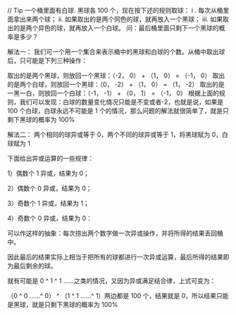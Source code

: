 // Tip 一个桶里面有白球. 黑球各 100 个，现在按下述的规则取球：
i . 每次从桶里面拿出来两个球；
ii. 如果取出的是两个同色的球，就再放入一个黑球；
iii. 如果取出的是两个异色的球，就再放入一个白球。
问：最后桶里面只剩下一个黑球的概率是多少？

解法一：
我们可一个用一个集合来表示桶中的黑球和白球的个数。从桶中取出球后，只可能是下列三种操作：

取出的是两个黑球，则放回一个黑球：（-2， 0） + （1， 0） = （-1， 0）
取出的是两个白球，则放回一个黑球：（0， -2） + （1， 0） = （1， -2）
取出的是一黑一白，则放回一个白球：（-1， -1） + （0， 1） = （-1， 0）
根据上面的规则，我们可以发现：白球的数量变化情况只能是不变或者-2，也就是说，如果是 100 个白球，白球永远不可能是 1 个的情况，那么问题的解法就很简单了，就是只剩下黑球的概率为 100%

解法二：
两个相同的球异或等于 0，两个不同的球异或等于 1，将黑球赋为 0，白球赋为 1

下面给出异或运算的一些规律：

1）偶数个 1 异或，结果为 0；

2）偶数个 0 异或，结果为 0；

3）奇数个 1 异或，结果为 1；

4）奇数个 0 异或，结果为 0：

可以作这样的抽象：每次捞出两个数字做一次异或操作，并将所得的结果丢回桶中。

因此最后的结果实际上相当于把所有的球都进行一次异或运算，最后所得的结果即为最后剩余的球。

就有可能是 0 ^ 1 ^ 1 ……之类的情况，又因为异或满足结合律，上式可变为：

（0 ^ 0 ……^ 0） ^ （1 ^ 1 ……^ 1）两边都是 100 个，结果就是 0，所以结果只能是黑球，就是只剩下黑球的概率为 100%
